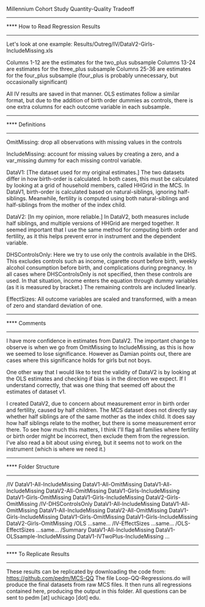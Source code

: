 Millennium Cohort Study Quantity-Quality Tradeoff

********************************************************************************
**** How to Read Regression Results
********************************************************************************

Let's look at one example: Results/Outreg/IV/DataV2-Girls-IncludeMissing.xls

Columns 1-12 are the estimates for the two_plus subsample
Columns 13-24 are estimates for the three_plus subsample
Columns 25-36 are estimates for the four_plus subsample
(four_plus is probably unnecessary, but occasionally significant)

All IV results are saved in that manner. OLS estimates follow a similar format, but due to the addition of birth order dummies as controls, there is one extra columns for each outcome variable in each subsample. 

********************************************************************************
**** Definitions
********************************************************************************

OmitMissing: drop all observations with missing values in the controls

IncludeMissing: account for missing values by creating a zero, and a var_missing dummy for each missing control variable.

DataV1: [The dataset used for my original estimates.] The two datasets differ in how birth-order is calculated. In both cases, this must be calculated by looking at a grid of household members, called HHGrid in the MCS. In DataV1, birth-order is calculated based on natural-siblings, ignoring half-siblings. Meanwhile, fertility is computed using both natural-siblings and half-siblings from the mother of the index child.

DataV2: [In my opinion, more reliable.] In DataV2, both measures include half siblings, and multiple versions of HHGrid are merged together. It seemed important that I use the same method for computing birth order and fertility, as it this helps prevent error in instrument and the dependent variable.

DHSControlsOnly: Here we try to use only the controls available in the DHS. This excludes controls such as income, cigarette count before birth, weekly alcohol consumption before birth, and complications during pregnancy. In all cases where DHSControlsOnly is not specified, then these controls are used. In that situation, income enters the equation through dummy variables (as it is measured by bracket.) The remaining controls are included linearly. 

EffectSizes: All outcome variables are scaled and transformed, with a mean of zero and standard deviation of one.

********************************************************************************
**** Comments
********************************************************************************

I have more confidence in estimates from DataV2. The important change to observe is when we go from OmitMissing to IncludeMissing, as this is how we seemed to lose significance. However as Damian points out, there are cases where this significance holds for girls but not boys.

One other way that I would like to test the validity of DataV2 is by looking at the OLS estimates and checking if bias is in the direction we expect. If I understand correctly, that was one thing that seemed off about the estimates of dataset v1.

I created DataV2, due to concern about measurement error in birth order and fertility, caused by half children. The MCS dataset does not directly say whether half siblings are of the same mother as the index child. It does say how half siblings relate to the mother, but there is some measurement error there. To see how much this matters, I think I'll flag all families where fertility or birth order might be incorrect, then exclude them from the regression. I've also read a bit about using eivreg, but it seems not to work on the instrument (which is where we need it.)

********************************************************************************
**** Folder Structure
********************************************************************************

/IV
	DataV1-All-IncludeMissing
	DataV1-All-OmitMissing
	DataV1-All-IncludeMissing
	DataV2-All-OmitMissing
	DataV1-Girls-IncludeMissing
	DataV1-Girls-OmitMissing
	DataV1-Girls-IncludeMissing
	DataV2-Girls-OmitMissing
/IV-DHSControlsOnly
	DataV1-All-IncludeMissing
	DataV1-All-OmitMissing
	DataV1-All-IncludeMissing
	DataV2-All-OmitMissing
	DataV1-Girls-IncludeMissing
	DataV1-Girls-OmitMissing
	DataV1-Girls-IncludeMissing
	DataV2-Girls-OmitMissing
/OLS
	...same...
/IV-EffectSizes
	...same...
/OLS-EffectSizes
	...same...
/Summary
	DataV1-All-IncludeMissing
	DataV1-OLSsample-IncludeMissing
	DataV1-IVTwoPlus-IncludeMissing
	...

********************************************************************************
**** To Replicate Results
********************************************************************************
These results can be replicated by downloading the code from:
https://github.com/pedm/MCS-QQ
The file Loop-QQ-Regressions.do will produce the final datasets from raw MCS files. 
It then runs all regressions contained here, producing the output in this folder. 
All questions can be sent to pedm [at] uchicago [dot] edu.

